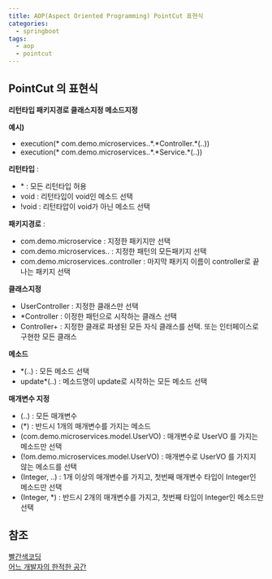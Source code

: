 ```yaml
---
title: AOP(Aspect Oriented Programming) PointCut 표현식
categories:
  - springboot
tags: 
  - aop
  - pointcut
---
```


## PointCut 의 표현식
**리턴타입  패키지경로  클래스지정  메소드지정**   


**예시)**
- execution(* com.demo.microservices..\*.\*Controller.\*(..))  
- execution(* com.demo.microservices..\*.\*Service.\*(..))  

**리턴타입** : 
- \* : 모든 리턴타입 허용
- void : 리턴타입이 void인 메소드 선택
- !void : 리턴타압이 void가 아닌 메소드 선택 

**패키지경로** : 
- com.demo.microservice : 지정한 패키지만 선택
- com.demo.microservices.. : 지정한 패턴의 모든패키지 선택
- com.demo.microservices..controller : 마지막 패키지 이름이 controller로 끝나는 패키지 선택

**클래스지정**
- UserController : 지정한 클래스만 선택
- *Controller : 이정한 패턴으로 시작하는 클래스 선택
- Controller+ : 지정한 클래로 파생된 모든 자식 클래스를 선택. 또는 인터페이스로 구현한 모든 클래스

**메소드** 
- \*(..) : 모든 메소드 선택 
- update*(..) : 메소드명이 update로 시작하는 모든 메소드 선택 

**매개변수 지정**
- (..) : 모든 매개변수
- (*) : 반드시 1개의 매개변수를 가지는 메소드
- (com.demo.microservices.model.UserVO) : 매개변수로 UserVO 를 가지는 메소드만 선택
- (!om.demo.microservices.model.UserVO) : 매개변수로 UserVO 를 가지지 않는 메소드를 선택
- (Integer, ..) : 1개 이상의 매개변수를 가지고, 첫번째 매개변수 타입이 Integer인 메소드만 선택
- (Integer, *) : 반드시 2개의 매개변수를 가지고, 첫번째 타입이 Integer인 메소드만 선택 


## 참조
[빨간색코딩](https://sjh836.tistory.com/157)  
[어느 개발자의 한적한 공간](http://closer27.github.io/backend/2017/08/03/spring-aop/)